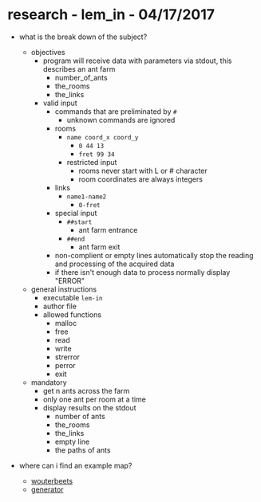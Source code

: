 # research - lem_in - 04/17/2017

* what is the break down of the subject?
	* objectives
		* program will receive data with parameters via stdout, this describes an ant farm
			* number_of_ants
			* the_rooms
			* the_links
		* valid input
			* commands that are preliminated by `#`
				* unknown commands are ignored
			* rooms
				* `name coord_x coord_y`
					* `0 44 13`
					* `fret 99 34`
				* restricted input
					* rooms never start with L or # character
					* room coordinates are always integers
			* links	
				* `name1-name2`
					* `0-fret`
			* special input
				* `##start`
					* ant farm entrance
				* `##end`
					* ant farm exit
			* non-complient or empty lines automatically stop the reading and processing of the acquired data
			* if there isn't enough data to process normally display "ERROR"
	* general instructions
		* executable `lem-in`
		* author file
		* allowed functions
			* malloc
			* free
			* read
			* write
			* strerror
			* perror
			* exit
	* mandatory
		* get n ants across the farm
		* only one ant per room at a time
		* display results on the stdout
			* number of ants
			* the_rooms
			* the_links
			* empty line
			* the paths of ants

* where can i find an example map?
	* [wouterbeets](https://github.com/Wouterbeets/Lem-in)
	* [generator](https://github.com/cmehay/lem-in_generator)

